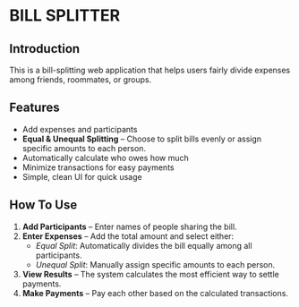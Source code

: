 # BILL SPLITTER

## Introduction
This is a bill-splitting web application that helps users fairly divide expenses among friends, roommates, or groups.

## Features
- Add expenses and participants
- **Equal & Unequal Splitting** – Choose to split bills evenly or assign specific amounts to each person.
- Automatically calculate who owes how much
- Minimize transactions for easy payments
- Simple, clean UI for quick usage

## How To Use
1. **Add Participants** – Enter names of people sharing the bill.
2. **Enter Expenses** – Add the total amount and select either:
    - *Equal Split*: Automatically divides the bill equally among all participants.
    - *Unequal Split*: Manually assign specific amounts to each person.
5. **View Results** – The system calculates the most efficient way to settle payments.
6. **Make Payments** – Pay each other based on the calculated transactions.
